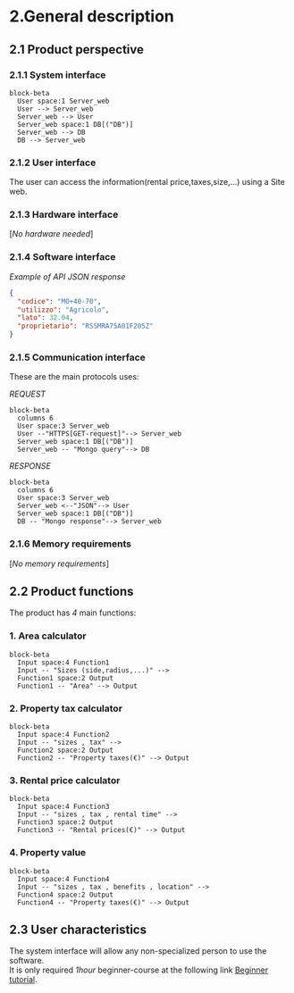 # 2.General description

## 2.1 Product perspective

### 2.1.1 System interface
```mermaid
block-beta
  User space:1 Server_web
  User --> Server_web
  Server_web --> User 
  Server_web space:1 DB[("DB")]
  Server_web --> DB
  DB --> Server_web
```

### 2.1.2 User interface
The user can access the information(rental price,taxes,size,...) using a Site web.

### 2.1.3 Hardware interface
[*No hardware needed*]

### 2.1.4 Software interface
*Example of API JSON response*

``` json
{
  "codice": "MO+40-70",
  "utilizzo": "Agricolo",
  "lato": 32.04,
  "proprietario": "RSSMRA75A01F205Z"
}
```

### 2.1.5 Communication interface
These are the main protocols uses:

*REQUEST*
```mermaid
block-beta
  columns 6
  User space:3 Server_web
  User --"HTTPS[GET-request]"--> Server_web
  Server_web space:1 DB[("DB")]
  Server_web -- "Mongo query"--> DB
```

*RESPONSE*
```mermaid
block-beta
  columns 6
  User space:3 Server_web
  Server_web <--"JSON"--> User
  Server_web space:1 DB[("DB")]
  DB -- "Mongo response"--> Server_web
```

### 2.1.6 Memory requirements
[*No memory requirements*]

## 2.2 Product functions
The product has *4* main functions:

### 1. Area calculator

```mermaid
block-beta
  Input space:4 Function1
  Input -- "Sizes (side,radius,...)" -->
  Function1 space:2 Output
  Function1 -- "Area" --> Output
```

### 2. Property tax calculator

```mermaid
block-beta
  Input space:4 Function2
  Input -- "sizes , tax" --> 
  Function2 space:2 Output
  Function2 -- "Property taxes(€)" --> Output
```

### 3. Rental price calculator

```mermaid
block-beta
  Input space:4 Function3
  Input -- "sizes , tax , rental time" --> 
  Function3 space:2 Output
  Function3 -- "Rental prices(€)" --> Output
```

### 4. Property value

```mermaid
block-beta
  Input space:4 Function4
  Input -- "sizes , tax , benefits , location" --> 
  Function4 space:2 Output
  Function4 -- "Property taxes(€)" --> Output
```


## 2.3 User characteristics

The system interface will allow any non-specialized person to use the software.  
It is only required *1hour* beginner-course at the following link [Beginner tutorial](https://fake_link).

